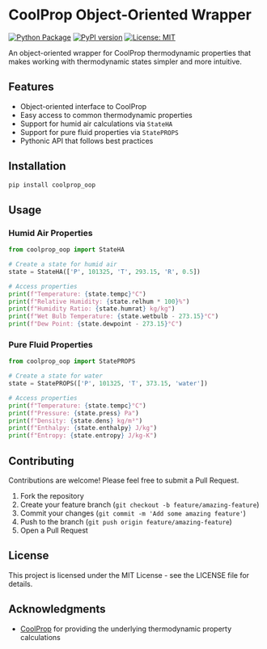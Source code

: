# CoolProp Object-Oriented Wrapper

[![Python Package](https://github.com/ryancoxrbc/coolprop_oop/actions/workflows/python-package.yml/badge.svg)](https://github.com/ryancoxrbc/coolprop_oop/actions/workflows/python-package.yml)
[![PyPI version](https://badge.fury.io/py/coolprop_oop.svg)](https://badge.fury.io/py/coolprop_oop)
[![License: MIT](https://img.shields.io/badge/License-MIT-yellow.svg)](https://opensource.org/licenses/MIT)

An object-oriented wrapper for CoolProp thermodynamic properties that makes working with thermodynamic states simpler and more intuitive.

## Features

- Object-oriented interface to CoolProp
- Easy access to common thermodynamic properties
- Support for humid air calculations via `StateHA`
- Support for pure fluid properties via `StatePROPS`
- Pythonic API that follows best practices

## Installation

```bash
pip install coolprop_oop
```

## Usage

### Humid Air Properties

```python
from coolprop_oop import StateHA

# Create a state for humid air
state = StateHA(['P', 101325, 'T', 293.15, 'R', 0.5])

# Access properties
print(f"Temperature: {state.tempc}°C")
print(f"Relative Humidity: {state.relhum * 100}%")
print(f"Humidity Ratio: {state.humrat} kg/kg")
print(f"Wet Bulb Temperature: {state.wetbulb - 273.15}°C")
print(f"Dew Point: {state.dewpoint - 273.15}°C")
```

### Pure Fluid Properties

```python
from coolprop_oop import StatePROPS

# Create a state for water
state = StatePROPS(['P', 101325, 'T', 373.15, 'water'])

# Access properties
print(f"Temperature: {state.tempc}°C")
print(f"Pressure: {state.press} Pa")
print(f"Density: {state.dens} kg/m³")
print(f"Enthalpy: {state.enthalpy} J/kg")
print(f"Entropy: {state.entropy} J/kg-K")
```

## Contributing

Contributions are welcome! Please feel free to submit a Pull Request.

1. Fork the repository
2. Create your feature branch (`git checkout -b feature/amazing-feature`)
3. Commit your changes (`git commit -m 'Add some amazing feature'`)
4. Push to the branch (`git push origin feature/amazing-feature`)
5. Open a Pull Request

## License

This project is licensed under the MIT License - see the LICENSE file for details.

## Acknowledgments

- [CoolProp](http://www.coolprop.org/) for providing the underlying thermodynamic property calculations 
